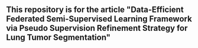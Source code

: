 ## This repository is for the article "Data-Efficient Federated Semi-Supervised Learning Framework via Pseudo Supervision Refinement Strategy for Lung Tumor Segmentation"
